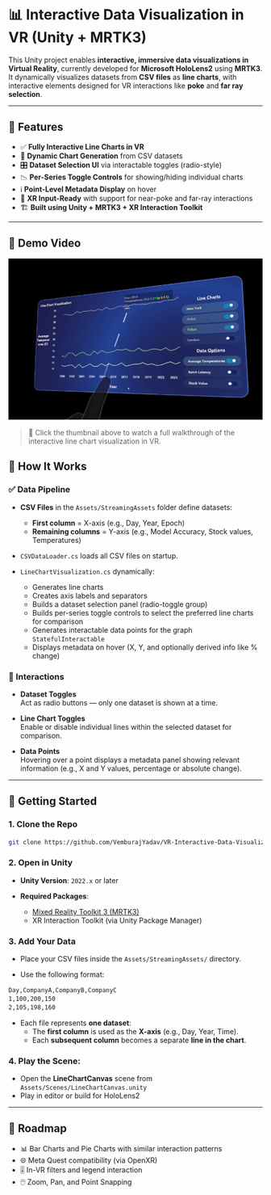 ﻿# 📊 Interactive Data Visualization in VR (Unity + MRTK3)

This Unity project enables **interactive, immersive data visualizations in Virtual Reality**, currently developed for **Microsoft HoloLens2** using **MRTK3**. It dynamically visualizes datasets from **CSV files** as **line charts**, with interactive elements designed for VR interactions like **poke** and **far ray selection**.

---

## 🚀 Features

- ✅ **Fully Interactive Line Charts in VR**
- 🔁 **Dynamic Chart Generation** from CSV datasets
- 🎛️ **Dataset Selection UI** via interactable toggles (radio-style)
- 📉 **Per-Series Toggle Controls** for showing/hiding individual charts
- ℹ️ **Point-Level Metadata Display** on hover
- 🧠 **XR Input-Ready** with support for near-poke and far-ray interactions
- 🏗️ **Built using Unity + MRTK3 + XR Interaction Toolkit**

---

## 🎥 Demo Video

[![Watch the Demo](Thumbnails/thumbnail1.png)](https://drive.google.com/file/d/12Di_z-EwYQBo7gqTs01DlsUGPUS5d-u0/view?usp=sharing)

> 📌 Click the thumbnail above to watch a full walkthrough of the interactive line chart visualization in VR.


## 🧠 How It Works

### ✅ Data Pipeline

- **CSV Files** in the `Assets/StreamingAssets` folder define datasets:
  - **First column** = X-axis (e.g., Day, Year, Epoch)
  - **Remaining columns** = Y-axis (e.g., Model Accuracy, Stock values, Temperatures)

- `CSVDataLoader.cs` loads all CSV files on startup.

- `LineChartVisualization.cs` dynamically:
  - Generates line charts
  - Creates axis labels and separators
  - Builds a dataset selection panel (radio-toggle group)
  - Builds per-series toggle controls to select the preferred line charts for comparison
  - Generates interactable data points for the graph `StatefulInteractable`
  - Displays metadata on hover (X, Y, and optionally derived info like % change)

### 🔄 Interactions

- **Dataset Toggles**  
  Act as radio buttons — only one dataset is shown at a time.

- **Line Chart Toggles**  
  Enable or disable individual lines within the selected dataset for comparison.

- **Data Points**  
  Hovering over a point displays a metadata panel showing relevant information (e.g., X and Y values, percentage or absolute change).


---


## 🔧 Getting Started

### 1. Clone the Repo

```bash
git clone https://github.com/VemburajYadav/VR-Interactive-Data-Visualizations-Unity.git
```

### 2. Open in Unity

- **Unity Version**: `2022.x` or later

- **Required Packages**:
  - [Mixed Reality Toolkit 3 (MRTK3)](https://learn.microsoft.com/en-us/windows/mixed-reality/mrtk-unity/mrtk3-overview/)
  - XR Interaction Toolkit (via Unity Package Manager)


### 3. Add Your Data

- Place your CSV files inside the `Assets/StreamingAssets/` directory.

- Use the following format:

```bash
Day,CompanyA,CompanyB,CompanyC
1,100,200,150
2,105,198,160
```

- Each file represents **one dataset**:
  - The **first column** is used as the **X-axis** (e.g., Day, Year, Time).
  - Each **subsequent column** becomes a separate **line in the chart**.

  
### 4. Play the Scene:

- Open the **LineChartCanvas** scene from `Assets/Scenes/LineChartCanvas.unity`
- Play in editor or build for HoloLens2

---

## 🧭 Roadmap

- 📊 Bar Charts and Pie Charts with similar interaction patterns
- 🌐 Meta Quest compatibility (via OpenXR)
- 🎚️ In-VR filters and legend interaction
- 🖱️ Zoom, Pan, and Point Snapping
